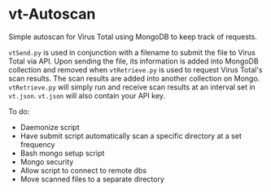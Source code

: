 # vt-Autoscan
Simple autoscan for Virus Total using MongoDB to keep track of requests.

`vtSend.py` is used in conjunction with a filename to submit the file to Virus Total via API. Upon sending the file, its information is added into MongoDB collection and removed when `vtRetrieve.py` is used to request Virus Total's scan results. The scan results are added into another collection on Mongo. `vtRetrieve.py` will simply run and receive scan results at an interval set in `vt.json`. `vt.json` will also contain your API key.

To do:

- Daemonize script
- Have submit script automatically scan a specific directory at a set frequency
- Bash mongo setup script
- Mongo security
- Allow script to connect to remote dbs
- Move scanned files to a separate directory
